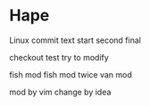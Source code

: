 # Hape
Linux commit
text
start
second
final

checkout test
try to modify

fish mod
fish mod twice
van mod

mod by vim
change by idea